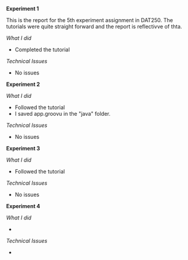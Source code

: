 **Experiment 1**

This is the report for the 5th experiment assignment in DAT250. The tutorials were quite straight forward and the report is reflectivve of thta.

*What I did*

* Completed the tutorial

*Technical Issues*

* No issues

**Experiment 2**

*What I did*

* Followed the tutorial
* I saved app.groovu in the "java" folder.

*Technical Issues*

* No issues

**Experiment 3**

*What I did*

* Followed the tutorial

*Technical Issues*

* No issues

**Experiment 4**

*What I did*

* 

*Technical Issues*

* 